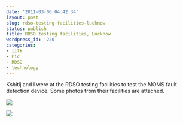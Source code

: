 ```yaml
---
date: '2011-03-06 04:42:34'
layout: post
slug: rdso-testing-facilities-lucknow
status: publish
title: RDSO testing facilities, Lucknow
wordpress_id: '220'
categories:
- iitk
- Pic
- RDSO
- technology
---
```


Kshitij and I were at the RDSO testing facilities to test the MOMS fault detection device. Some photos from their facilities are attached.   
  
[![](http://shubhamgoel.info/wp-content/uploads/2011/03/20110306-043857.jpg)](http://shubhamgoel.info/wp-content/uploads/2011/03/20110306-043857.jpg)  
  
[![](http://shubhamgoel.info/wp-content/uploads/2011/03/20110306-044110.jpg)](http://shubhamgoel.info/wp-content/uploads/2011/03/20110306-044110.jpg)
